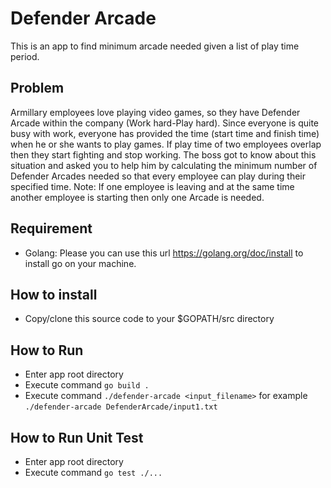 # Defender Arcade
This is an app to find minimum arcade needed given a list of play time period.
## Problem
Armillary employees love playing video games, so they have Defender Arcade within the company (Work hard-Play hard). Since everyone is quite busy with work, everyone has provided the time (start time and finish time) when he or she wants to play games. If play time of two employees overlap then they start fighting and stop working. The boss got to know about this situation and asked you to help him by calculating the minimum number of Defender Arcades needed so that every employee can play during their specified time. 
Note: If one employee is leaving and at the same time another employee is starting then only one Arcade is needed.

## Requirement
- Golang: Please you can use this url https://golang.org/doc/install to install go on your machine.

## How to install
- Copy/clone this source code to your $GOPATH/src directory

## How to Run
- Enter app root directory
- Execute command `go build .`
- Execute command `./defender-arcade <input_filename>` for example `./defender-arcade DefenderArcade/input1.txt`

## How to Run Unit Test
- Enter app root directory
- Execute command `go test ./...`

